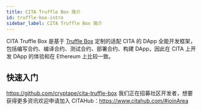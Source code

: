 ```yaml
---
title: CITA Truffle Box 简介
id: truffle-box-intro
sidebar_label: CITA Truffle Box 简介
---
```

CITA Truffle Box 是基于 [Truffle Box](https://github.com/truffle-box) 定制的适配 CITA 的 DApp 全能开发框架，包括编写合约、编译合约、测试合约、部署合约、构建 DApp，因此在 CITA 上开发 DApp 的体验和在 Ethereum 上比较一致。

## 快速入门

https://github.com/cryptape/cita-truffle-box 我们正在招募社区开发者，想要获得更多资讯欢迎申请加入 CITAHub：https://www.citahub.com/#joinArea